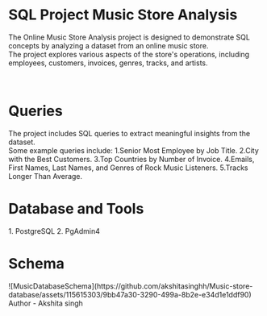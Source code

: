# SQL Project Music Store Analysis
The Online Music Store Analysis project is designed to demonstrate SQL concepts by analyzing a dataset from an online music store. <br> The project explores various aspects of the store's operations, including employees, customers, invoices, genres, tracks, and artists. 

<br>
<h1><b>Queries</b></h1>
The project includes SQL queries to extract meaningful insights from the dataset.<br>
Some example queries include:
1.Senior Most Employee by Job Title.
2.City with the Best Customers.
3.Top Countries by Number of Invoice.
4.Emails, First Names, Last Names, and Genres of Rock Music Listeners.
5.Tracks Longer Than Average.



<h1><b> Database and Tools</b></h1>
1. PostgreSQL
2. PgAdmin4


<h1><b> Schema</b></h1>
![MusicDatabaseSchema](https://github.com/akshitasinghh/Music-store-database/assets/115615303/9bb47a30-3290-499a-8b2e-e34d1e1ddf90)

<br>
Author - Akshita singh



